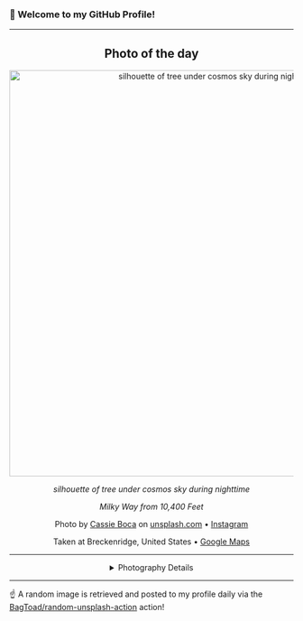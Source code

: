 ### 👋 Welcome to my GitHub Profile!

----
<div align="center">

## Photo of the day
  
  <a href="https://unsplash.com/photos/silhouette-of-tree-under-cosmos-sky-during-nighttime-lCE9uRmh7b8"><img width="720" src="https://images.unsplash.com/photo-1500400870657-bfbb1c273f08?crop=entropy&cs=tinysrgb&fit=max&fm=jpg&ixid=M3w1OTQ0OTd8MHwxfHJhbmRvbXx8fHx8fHx8fDE3NjE0NTkwMDh8&ixlib=rb-4.1.0&q=80&w=1080" alt="silhouette of tree under cosmos sky during nighttime"></a>
  
  <em>silhouette of tree under cosmos sky during nighttime</em>
  
  <em>Milky Way from 10,400 Feet</em>

  Photo by [Cassie Boca](null) on [unsplash.com](https://unsplash.com/) • [Instagram](https://instagram.com/cassierache)
  
  Taken at Breckenridge, United States • [Google Maps](https://www.google.com/maps/search/?api=1&query=39.4816537,-106.0383518)
  
  ---
  
<details>
<summary>Photography Details</summary>
  
| Parameter     | Value |
| ------------- | ----- |
| Camera Model  | Canon EOS 6D |
| Exposure Time | 20 |
| Aperture      | 2.8 |
| Focal Length  | 24.0 |
| ISO           | 3200 |
| Location      | Breckenridge, United States (United States) |
| Coordinates   | Latitude 39.4816537, Longitude -106.0383518 |

</details>

</div>

----

☝️ A random image is retrieved and posted to my profile daily via the [BagToad/random-unsplash-action](https://github.com/BagToad/random-unsplash-action) action!
